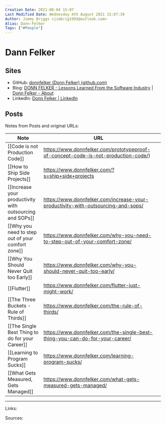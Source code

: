 ```yaml
---
Creation Date: 2021-08-04 15:07
Last Modified Date: Wednesday 4th August 2021 15:07:39
Author: Jimmy Briggs <jimbrig1993@outlook.com>
Alias: Dann-Felker
Tags: ["#People"]
---
```


# Dann Felker

## Sites

- GitHub: [donnfelker (Donn Felker) (github.com)](https://github.com/donnfelker)
- Blog: [DONN FELKER - Lessons Learned From the Software Industry](https://www.donnfelker.com/) | [Donn Felker - About](https://www.donnfelker.com/about/)
- LinkedIn: [Donn Felker | LinkedIn](https://www.linkedin.com/in/donnfelker/)

## Posts

Notes from Posts and original URLs:


| Note                                                     | URL                                                                                           |     |
| -------------------------------------------------------- | --------------------------------------------------------------------------------------------- | --- |
| [[Code is not Production Code]]                          | https://www.donnfelker.com/prototypeproof-of-concept-code-is-not-production-code/)            |     |
| [[How to Ship Side Projects]]                            | https://www.donnfelker.com/?s=ship+side+projects                                              |     |
| [[Increase your productivity with outsourcing and SOPs]] | https://www.donnfelker.com/increase-your-productivity-with-outsourcing-and-sops/              |     |
| [[Why you need to step out of your comfort zone]]        | https://www.donnfelker.com/why-you-need-to-step-out-of-your-comfort-zone/                     |     |
| [[Why You Should Never Quit too Early]]                  | https://www.donnfelker.com/why-you-should-never-quit-too-early/                               |     |
| [[Flutter]]                                              | https://www.donnfelker.com/flutter-just-might-work/                                           |     |
| [[The Three Buckets - Rule of Thirds]]                   | https://www.donnfelker.com/the-rule-of-thirds/                                                |     |
| [[The Single Best Thing to do for your Career]]          | https://www.donnfelker.com/the-single-best-thing-you-can-do-for-your-career/                  |     |
| [[Learning to Program Sucks]]                            | https://www.donnfelker.com/learning-program-sucks/ |     |
| [[What Gets Measured, Gets Managed]]                                                         | https://www.donnfelker.com/what-gets-measured-gets-managed/                                                                                              |     |



***

Links: 

Sources:

